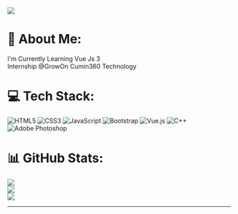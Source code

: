 ![](https://github.com/MishManners/MishManners/blob/master/MishManners%20Room%20animated.gif)
# 💫 About Me:
I'm Currently Learning Vue Js 3 <br>Internship @GrowOn Cumin360 Technology


# 💻 Tech Stack:
![HTML5](https://img.shields.io/badge/html5-%23E34F26.svg?style=for-the-badge&logo=html5&logoColor=white) ![CSS3](https://img.shields.io/badge/css3-%231572B6.svg?style=for-the-badge&logo=css3&logoColor=white) ![JavaScript](https://img.shields.io/badge/javascript-%23323330.svg?style=for-the-badge&logo=javascript&logoColor=%23F7DF1E) ![Bootstrap](https://img.shields.io/badge/bootstrap-%23563D7C.svg?style=for-the-badge&logo=bootstrap&logoColor=white) 
![Vue.js](https://img.shields.io/badge/vuejs-%2335495e.svg?style=for-the-badge&logo=vuedotjs&logoColor=%234FC08D)  ![C++](https://img.shields.io/badge/c++-%2300599C.svg?style=for-the-badge&logo=c%2B%2B&logoColor=white) ![Adobe Photoshop](https://img.shields.io/badge/adobephotoshop-%2331A8FF.svg?style=for-the-badge&logo=adobephotoshop&logoColor=white)
# 📊 GitHub Stats:
![](https://github-readme-stats.vercel.app/api?username=Safina-zainab&theme=dark&hide_border=true&include_all_commits=false&count_private=false)<br/>
![](https://github-readme-streak-stats.herokuapp.com/?user=Safina-zainab&theme=dark&hide_border=true)<br/>
![](https://github-readme-stats.vercel.app/api/top-langs/?username=Safina-zainab&theme=dark&hide_border=true&include_all_commits=false&count_private=false&layout=compact)

---
